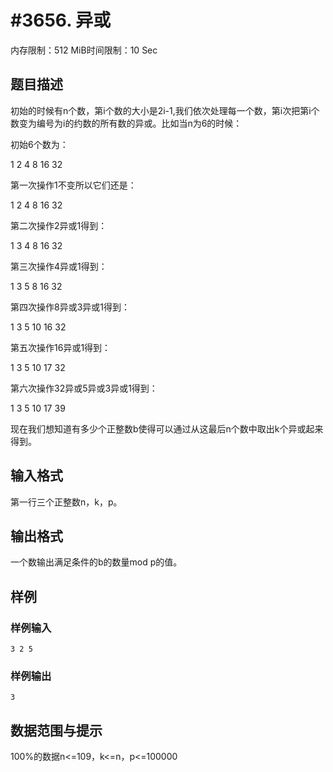# #3656. 异或

内存限制：512 MiB时间限制：10 Sec

## 题目描述

初始的时候有n个数，第i个数的大小是2i-1,我们依次处理每一个数，第i次把第i个数变为编号为i的约数的所有数的异或。比如当n为6的时候：

初始6个数为：

1 2 4 8 16 32

第一次操作1不变所以它们还是：

1 2 4 8 16 32

第二次操作2异或1得到：

1 3 4 8 16 32

第三次操作4异或1得到：

1 3 5 8 16 32

第四次操作8异或3异或1得到：

1 3 5 10 16 32

第五次操作16异或1得到：

1 3 5 10 17 32

第六次操作32异或5异或3异或1得到：

1 3 5 10 17 39

现在我们想知道有多少个正整数b使得可以通过从这最后n个数中取出k个异或起来得到。

 

## 输入格式

第一行三个正整数n，k，p。

 

## 输出格式

一个数输出满足条件的b的数量mod p的值。

 

## 样例

### 样例输入

    
    3 2 5
    
    

### 样例输出

    
    3
     
     
    

## 数据范围与提示

100%的数据n<=109，k<=n，p<=100000
